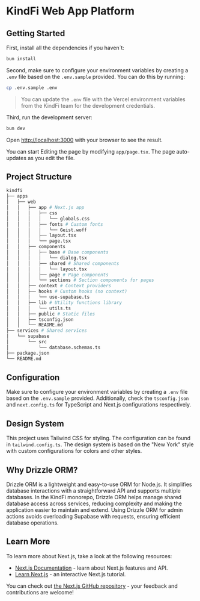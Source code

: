 # KindFi Web App Platform

## Getting Started

First, install all the dependencies if you haven´t:

```bash
bun install
```

Second, make sure to configure your environment variables by creating a `.env` file based on the `.env.sample` provided. You can do this by running:

```bash
cp .env.sample .env
```

> You can update the `.env` file with the Vercel environment variables from the KindFi team for the development credentials.

Third, run the development server:

```bash
bun dev
```

Open [http://localhost:3000](http://localhost:3000) with your browser to see the result.

You can start Editing the page by modifying `app/page.tsx`. The page auto-updates as you edit the file.

## Project Structure

```bash
kindfi
├── apps
│   ├── web
│   │   ├── app # Next.js app
│   │   │   ├── css
│   │   │   │   └── globals.css
│   │   │   ├── fonts # Custom fonts
│   │   │   │   └── Geist.woff
│   │   │   ├── layout.tsx
│   │   │   └── page.tsx
│   │   ├── components
│   │   │   ├── base # Base components
│   │   │   │   └── dialog.tsx
│   │   │   ├── shared # Shared components
│   │   │   │   └── layout.tsx
│   │   │   ├── page # Page components
│   │   │   └── sections # Section components for pages
│   │   ├── context # Context providers
│   │   ├── hooks # Custom hooks (no context)
│   │   │   └── use-supabase.ts
│   │   ├── lib # Utility functions library
│   │   │   └── utils.ts
│   │   ├── public # Static files
│   │   ├── tsconfig.json
│   │   └── README.md
├── services # Shared services
│   └── supabase
│       └── src
│           └── database.schemas.ts
├── package.json
└── README.md
```

## Configuration

Make sure to configure your environment variables by creating a `.env` file based on the `.env.sample` provided. Additionally, check the `tsconfig.json` and `next.config.ts` for TypeScript and Next.js configurations respectively.

## Design System

This project uses Tailwind CSS for styling. The configuration can be found in `tailwind.config.ts`. The design system is based on the "New York" style with custom configurations for colors and other styles.

## Why Drizzle ORM?

Drizzle ORM is a lightweight and easy-to-use ORM for Node.js. It simplifies database interactions with a straightforward API and supports multiple databases. In the KindFi monorepo, Drizzle ORM helps manage shared database access across services, reducing complexity and making the application easier to maintain and extend. Using Drizzle ORM for admin actions avoids overloading Supabase with requests, ensuring efficient database operations.

## Learn More

To learn more about Next.js, take a look at the following resources:

- [Next.js Documentation](https://nextjs.org/docs) - learn about Next.js features and API.
- [Learn Next.js](https://nextjs.org/learn) - an interactive Next.js tutorial.

You can check out [the Next.js GitHub repository](https://github.com/vercel/next.js) - your feedback and contributions are welcome!
